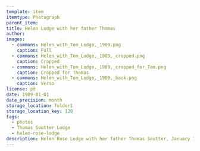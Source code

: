 ```yaml
---
template: item
itemtype: Photograph
parent_item: 
title: Helen Lodge with her father Thomas
author: 
images:
  - commons: Helen_with_Tom_Lodge,_1909.png
    caption: Full
  - commons: Helen_with_Tom_Lodge,_1909,_cropped.png
    caption: Cropped
  - commons: Helen_with_Tom_Lodge,_1909,_cropped_for_Tom.png
    caption: Cropped for Thomas
  - commons: Helen_with_Tom_Lodge,_1909,_back.png
    caption: Verso
license: pd
date: 1909-01-01
date_precision: month
storage_location: folder1
storage_location_key: 120
tags:
  - photos
  - Thomas Soutter Lodge
  - helen-rose-lodge
description: Helen Rose Lodge with her father Thomas Soutter, January 1909.
---
```

